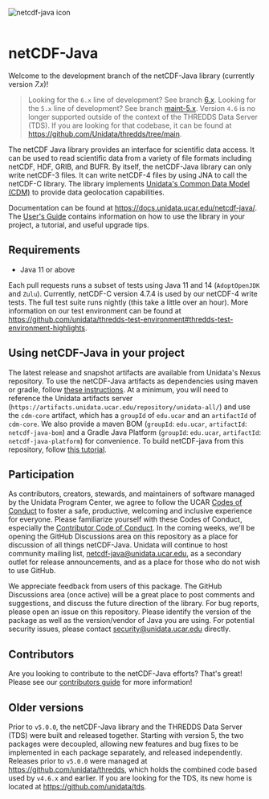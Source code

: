 ![netcdf-java icon](https://www.unidata.ucar.edu/images/logos/thredds_netcdf-150x150.png)
<br>
<br>

# netCDF-Java

Welcome to the development branch of the netCDF-Java library (currently version _7.x_)!

> Looking for the `6.x` line of development?
See branch [6.x](https://github.com/unidata/netcdf-java/tree/6.x).
Looking for the `5.x` line of development?
See branch [maint-5.x](https://github.com/unidata/netcdf-java/tree/maint-5.x).
Version `4.6` is no longer supported outside of the context of the THREDDS Data Server (TDS).
If you are looking for that codebase, it can be found at <https://github.com/Unidata/thredds/tree/main>.

The netCDF Java library provides an interface for scientific data access.
It can be used to read scientific data from a variety of file formats including netCDF, HDF, GRIB, and BUFR.
By itself, the netCDF-Java library can only write netCDF-3 files.
It can write netCDF-4 files by using JNA to call the netCDF-C library.
The library implements [Unidata's Common Data Model (CDM)](https://docs.unidata.ucar.edu/netcdf-java/current/userguide/common_data_model_overview.html) to provide data geolocation capabilities.

Documentation can be found at <https://docs.unidata.ucar.edu/netcdf-java/>.
The [User's Guide](https://docs.unidata.ucar.edu/netcdf-java/current/userguide/index.html) contains information on how to use the library in your project, a tutorial, and useful upgrade tips.

## Requirements

* Java 11 or above

Each pull requests runs a subset of tests using Java 11 and 14 (`AdoptOpenJDK` and `Zulu`).
Currently, netCDF-C version 4.7.4 is used by our netCDF-4 write tests.
The full test suite runs nightly (this take a little over an hour).
More information on our test environment can be found at <https://github.com/unidata/thredds-test-environment#thredds-test-environment-highlights>.

## Using netCDF-Java in your project

The latest release and snapshot artifacts are available from Unidata's Nexus repository.
To use the netCDF-Java artifacts as dependencies using maven or gradle, follow [these instructions](https://docs.unidata.ucar.edu/netcdf-java/dev/userguide/using_netcdf_java_artifacts.html).
At a minimum, you will need to reference the Unidata artifacts server (`https://artifacts.unidata.ucar.edu/repository/unidata-all/`) and use the `cdm-core` artifact, which has a `groupId` of `edu.ucar` and an `artifactId` of `cdm-core`.
We also provide a maven BOM (`groupId`: `edu.ucar`, `artifactId`: `netcdf-java-bom`) and a Gradle Java Platform (`groupId`: `edu.ucar`, `artifactId`: `netcdf-java-platform`) for convenience.
To build netCDF-java from this repository, follow [this tutorial](https://docs.unidata.ucar.edu/netcdf-java/dev/userguide/building_from_source.html).

## Participation

As contributors, creators, stewards, and maintainers of software managed by the Unidata Program Center, we agree to follow the UCAR [Codes of Conduct](https://www.ucar.edu/who-we-are/ethics-integrity/codes-conduct) to foster a safe, productive, welcoming and inclusive experience for everyone.
Please familiarize yourself with these Codes of Conduct, especially the [Contributor Code of Conduct](https://github.com/Unidata/.github/blob/3d84135b64c6aae4b329b8801fb3d11ddd9d09a9/CODE_OF_CONDUCT.md#contributor-code-of-conduct).
In the coming weeks, we'll be opening the GitHub Discussions area on this repository as a place for discussion of all things netCDF-Java.
Unidata will continue to host community mailing list, netcdf-java@unidata.ucar.edu, as a secondary outlet for release announcements, and as a place for those who do not wish to use GitHub.

We appreciate feedback from users of this package.
The GitHub Discussions area (once active) will be a great place to post comments and suggestions, and discuss the future direction of the library.
For bug reports, please open an issue on this repository.
Please identify the version of the package as well as the version/vendor of Java you are using.
For potential security issues, please contact security@unidata.ucar.edu directly.

## Contributors

Are you looking to contribute to the netCDF-Java efforts?
That's great!
Please see our [contributors guide](https://github.com/Unidata/netcdf-java/blob/develop/.github/CONTRIBUTING.md) for more information!

## Older versions

Prior to `v5.0.0`, the netCDF-Java library and the THREDDS Data Server (TDS) were built and released together.
Starting with version 5, the two packages were decoupled, allowing new features and bug fixes to be implemented in each package separately, and released independently.
Releases prior to `v5.0.0` were managed at <https://github.com/unidata/thredds>, which holds the combined code based used by `v4.6.x` and earlier.
If you are looking for the TDS, its new home is located at <https://github.com/unidata/tds>.
